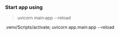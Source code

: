 ### Start app using

> uvicorn main:app --reload

.venv/Scripts/activate; uvicorn app.main:app --reload
